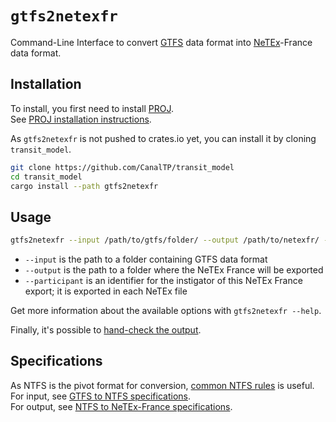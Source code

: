 # `gtfs2netexfr`

Command-Line Interface to convert [GTFS] data format into [NeTEx]-France data
format.

[GTFS]: https://gtfs.org/reference/static
[NeTEx]: http://netex-cen.eu

## Installation

To install, you first need to install [PROJ].\
See [PROJ installation instructions].

[PROJ]: https://proj.org/
[PROJ installation instructions]: ../README.md#proj-dependency

As `gtfs2netexfr` is not pushed to crates.io yet, you can install it by cloning `transit_model`.

```bash
git clone https://github.com/CanalTP/transit_model
cd transit_model
cargo install --path gtfs2netexfr
```

## Usage

```bash
gtfs2netexfr --input /path/to/gtfs/folder/ --output /path/to/netexfr/ --participant CanalTP
```

* `--input` is the path to a folder containing GTFS data format
* `--output` is the path to a folder where the NeTEx France will be exported
* `--participant` is an identifier for the instigator of this NeTEx France
  export; it is exported in each NeTEx file

Get more information about the available options with `gtfs2netexfr --help`.

Finally, it's possible to [hand-check the output](../CONTRIBUTING.md#hand-check-outputs).

## Specifications

As NTFS is the pivot format for conversion, [common NTFS rules] is useful.\
For input, see [GTFS to NTFS specifications].\
For output, see [NTFS to NeTEx-France specifications].

[common NTFS rules]: ../documentation/common_ntfs_rules.md
[GTFS to NTFS specifications]: ../documentation/gtfs_to_ntfs_specs.md
[NTFS to NeTEx-France specifications]: ../documentation/ntfs_to_netex_france_specs.md

